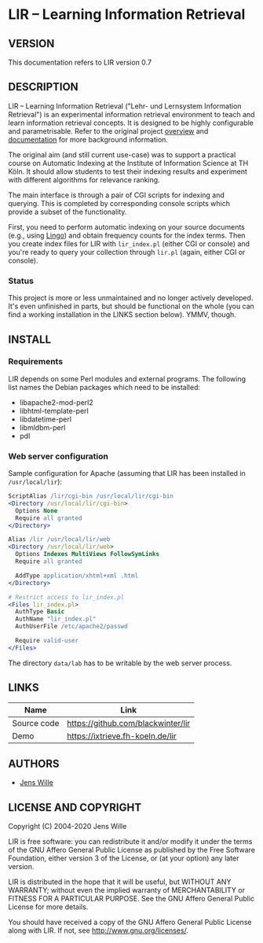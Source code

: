 # LIR – Learning Information Retrieval

## VERSION

This documentation refers to LIR version 0.7


## DESCRIPTION

LIR – Learning Information Retrieval ("Lehr- und Lernsystem Information Retrieval") is an experimental information retrieval environment to teach and learn information retrieval concepts. It is designed to be highly configurable and parametrisable. Refer to the original project [overview](web/files/betz_-_projekt_lir_-_lehr-_und_lernsystem_information_retrieval.pdf) and [documentation](web/files/betz,_hörnig,_lepsky_-_lehr-_und_lernsystem_information_retrieval.pdf) for more background information.

The original aim (and still current use-case) was to support a practical course on Automatic Indexing at the Institute of Information Science at TH Köln. It should allow students to test their indexing results and experiment with different algorithms for relevance ranking.

The main interface is through a pair of CGI scripts for indexing and querying. This is completed by corresponding console scripts which provide a subset of the functionality.

First, you need to perform automatic indexing on your source documents (e.g., using [Lingo](https://lex-lingo.de)) and obtain frequency counts for the index terms. Then you create index files for LIR with `lir_index.pl` (either CGI or console) and you're ready to query your collection through `lir.pl` (again, either CGI or console).

### Status

This project is more or less unmaintained and no longer actively developed. It's even unfinished in parts, but should be functional on the whole (you can find a working installation in the LINKS section below). YMMV, though.


## INSTALL

### Requirements

LIR depends on some Perl modules and external programs. The following list names the Debian packages which need to be installed:

* libapache2-mod-perl2
* libhtml-template-perl
* libdatetime-perl
* libmldbm-perl
* pdl

### Web server configuration

Sample configuration for Apache (assuming that LIR has been installed in `/usr/local/lir`):

```apache
ScriptAlias /lir/cgi-bin /usr/local/lir/cgi-bin
<Directory /usr/local/lir/cgi-bin>
  Options None
  Require all granted
</Directory>

Alias /lir /usr/local/lir/web
<Directory /usr/local/lir/web>
  Options Indexes MultiViews FollowSymLinks
  Require all granted

  AddType application/xhtml+xml .html
</Directory>

# Restrict access to lir_index.pl
<Files lir_index.pl>
  AuthType Basic
  AuthName "lir_index.pl"
  AuthUserFile /etc/apache2/passwd

  Require valid-user
</Files>
```

The directory `data/lab` has to be writable by the web server process.


## LINKS

Name        | Link
------------|-----------------------------------
Source code | https://github.com/blackwinter/lir
Demo        | https://ixtrieve.fh-koeln.de/lir


## AUTHORS

* [Jens Wille](mailto:jens.wille@gmail.com)


## LICENSE AND COPYRIGHT

Copyright (C) 2004-2020 Jens Wille

LIR is free software: you can redistribute it and/or modify it under the terms of the GNU Affero General Public License as published by the Free Software Foundation, either version 3 of the License, or (at your option) any later version.

LIR is distributed in the hope that it will be useful, but WITHOUT ANY WARRANTY; without even the implied warranty of MERCHANTABILITY or FITNESS FOR A PARTICULAR PURPOSE. See the GNU Affero General Public License for more details.

You should have received a copy of the GNU Affero General Public License along with LIR. If not, see http://www.gnu.org/licenses/.
